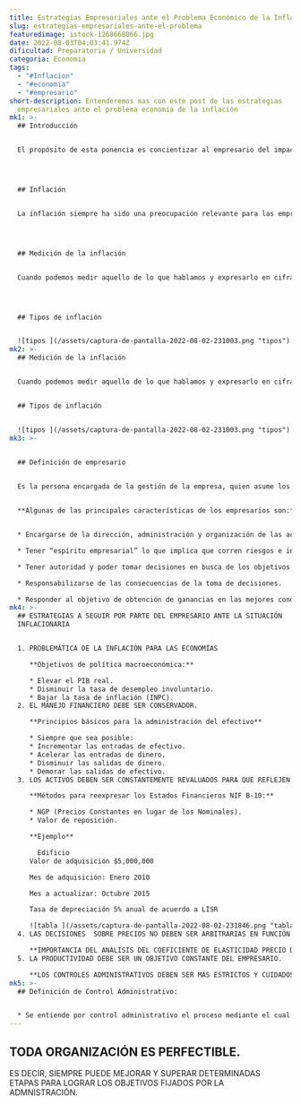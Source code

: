 ```yaml
---
title: Estrategias Empresariales ante el Problema Económico de la Inflación
slug: estrategias-empresariales-ante-el-problema
featuredimage: istock-1268668066.jpg
date: 2022-08-03T04:03:41.974Z
dificultad: Preparatoria / Universidad
categoria: Economia
tags:
  - "#Inflacion"
  - "#economia"
  - "#empresario"
short-description: Entenderemos mas con este post de las estrategias
  empresariales ante el problema economía de la inflación
mk1: >-
  ## Introducción


  El propósito de esta ponencia es concientizar al empresario del impacto que trae para el seno de las organizaciones el fenómeno inflacionario. Por ende se platean una serie de estrategias para hacerle frente ante una situación inflacionaria.




  ## Inflación


  La inflación siempre ha sido una preocupación relevante para las empresas, ya que erosiona el poder adquisitivo y aumenta los costes. En los últimos años, la inflación ha sido relativamente baja en muchas economías desarrolladas. Sin embargo, hay indicios de que la inflación está repuntando de nuevo y es probable que esto tenga un impacto en las empresas. El objetivo de este trabajo es concienciar al empresario del impacto que el fenómeno inflacionario conlleva en el seno de las organizaciones. Por ello, se presentan una serie de estrategias para hacer frente a una situación inflacionaria. El documento comienza con un análisis del concepto de inflación y sus principales causas. A continuación, analiza el impacto de la inflación en las empresas, centrándose en tres áreas clave: precios, costes e inversión. Por último, a partir de este análisis, se formulan una serie de recomendaciones sobre la mejor manera en que las empresas pueden responder a un entorno inflacionista. Comprendiendo las implicaciones de la inflación y siendo proactivos en su estrategia, las empresas pueden minimizar el impacto negativo de este fenómeno económico.




  ## Medición de la inflación


  Cuando podemos medir aquello de lo que hablamos y expresarlo en cifras, sabemos algo de ello; cuando no podemos medirlo ni expresarlo en cifras, nuestro saber es escaso e insatisfactorio; quizá sea el comienzo del saber, pero apenas cabe decir que hayamos llegado al estado científico.




  ## Tipos de inflación


  ![tipos ](/assets/captura-de-pantalla-2022-08-02-231003.png "tipos")
mk2: >-
  ## Medición de la inflación


  Cuando podemos medir aquello de lo que hablamos y expresarlo en cifras, sabemos algo de ello; cuando no podemos medirlo ni expresarlo en cifras, nuestro saber es escaso e insatisfactorio; quizá sea el comienzo del saber, pero apenas cabe decir que hayamos llegado al estado científico.


  ## Tipos de inflación


  ![tipos ](/assets/captura-de-pantalla-2022-08-02-231003.png "tipos")
mk3: >-
  

  ## Definición de empresario


  Es la persona encargada de la gestión de la empresa, quien asume los riesgos y, en última instancia, toma las decisiones en un mundo incierto. Esta persona debe tener una clara comprensión de sus metas y objetivos empresariales y tomar decisiones estratégicas para alcanzarlos. También debe ser capaz de comunicarse eficazmente con todos los miembros de su equipo para asegurarse de que todos trabajan con el mismo objetivo. Además, deben ser capaces de gestionar los recursos financieros y humanos de manera eficiente y eficaz. Aunque esta función conlleva muchos retos, es necesaria para garantizar el buen funcionamiento de cualquier empresa.


  **Algunas de las principales características de los empresarios son:**


  * Encargarse de la dirección, administración y organización de las actividades productivas.

  * Tener “espíritu empresarial” lo que implica que corren riesgos e inclusive en épocas de incertidumbre y son capaces de aprovechar en forma óptima los recursos.

  * Tener autoridad y poder tomar decisiones en busca de los objetivos de la empresa.

  * Responsabilizarse de las consecuencias de la toma de decisiones.

  * Responder al objetivo de obtención de ganancias en las mejores condiciones.
mk4: >-
  ## ESTRATEGIAS A SEGUIR POR PARTE DEL EMPRESARIO ANTE LA SITUACIÓN
  INFLACIONARIA


  1. PROBLEMÁTICA DE LA INFLACIÓN PARA LAS ECONOMÍAS

     **Objetivos de política macroeconómica:**

     * Elevar el PIB real.
     * Disminuir la tasa de desempleo involuntario.
     * Bajar la tasa de inflación (INPC).
  2. EL MANEJO FINANCIERO DEBE SER CONSERVADOR.

     **Principios básicos para la administración del efectivo**

     * Siempre que sea posible:
     * Incrementar las entradas de efectivo.
     * Acelerar las entradas de dinero.
     * Disminuir las salidas de dinero.
     * Demorar las salidas de efectivo.
  3. LOS ACTIVOS DEBEN SER CONSTANTEMENTE REVALUADOS PARA QUE REFLEJEN LO MAS ACERTADAMENTE POSIBLE SU VALOR DE REPOSICIÓN.

     **Métodos para reexpresar los Estados Financieros NIF B-10:**

     * NGP (Precios Constantes en lugar de los Nominales).
     * Valor de reposición.

     **Ejemplo**

       Edificio
     Valor de adquisición $5,000,000

     Mes de adquisición: Enero 2010

     Mes a actualizar: Octubre 2015

     Tasa de depreciación 5% anual de acuerdo a LISR

     ![tabla ](/assets/captura-de-pantalla-2022-08-02-231846.png "tabla")
  4. LAS DECISIONES  SOBRE PRECIOS NO DEBEN SER ARBITRARIAS EN FUNCIÓN AL INCREMENTO DE LA INFLACIÓN.

     **IMPORTANCIA DEL ANÁLISIS DEL COEFICIENTE DE ELASTICIDAD PRECIO DE LA DEMANDA** 
  5. LA PRODUCTIVIDAD DEBE SER UN OBJETIVO CONSTANTE DEL EMPRESARIO.

     **LOS CONTROLES ADMINISTRATIVOS DEBEN SER MÁS ESTRICTOS Y CUIDADOSOS**
mk5: >-
  ## Definición de Control Administrativo:


  * Se entiende por control administrativo el proceso mediante el cual la administración se asegura que los recursos son obtenidos y usados eficientemente, en función de los objetivos planteados por la organización.
---
```

## TODA ORGANIZACIÓN ES PERFECTIBLE.

 ES DECIR, SIEMPRE PUEDE MEJORAR Y SUPERAR DETERMINADAS ETAPAS PARA LOGRAR LOS OBJETIVOS FIJADOS POR LA ADMNISTRACIÓN.